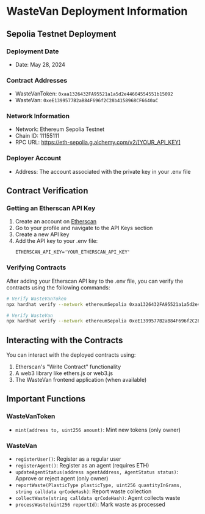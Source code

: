 # WasteVan Deployment Information

## Sepolia Testnet Deployment

### Deployment Date
- Date: May 28, 2024

### Contract Addresses
- WasteVanToken: `0xaa1326432FA95521a1a5d2e44604554551b15092`
- WasteVan: `0xeE1399577B2aB84F696f2C28b4158968CF6640aC`

### Network Information
- Network: Ethereum Sepolia Testnet
- Chain ID: 11155111
- RPC URL: https://eth-sepolia.g.alchemy.com/v2/[YOUR_API_KEY]

### Deployer Account
- Address: The account associated with the private key in your .env file

## Contract Verification

### Getting an Etherscan API Key
1. Create an account on [Etherscan](https://etherscan.io/)
2. Go to your profile and navigate to the API Keys section
3. Create a new API key
4. Add the API key to your .env file:
   ```
   ETHERSCAN_API_KEY='YOUR_ETHERSCAN_API_KEY'
   ```

### Verifying Contracts
After adding your Etherscan API key to the .env file, you can verify the contracts using the following commands:

```bash
# Verify WasteVanToken
npx hardhat verify --network ethereumSepolia 0xaa1326432FA95521a1a5d2e44604554551b15092

# Verify WasteVan
npx hardhat verify --network ethereumSepolia 0xeE1399577B2aB84F696f2C28b4158968CF6640aC 0xaa1326432FA95521a1a5d2e44604554551b15092
```

## Interacting with the Contracts
You can interact with the deployed contracts using:
1. Etherscan's "Write Contract" functionality
2. A web3 library like ethers.js or web3.js
3. The WasteVan frontend application (when available)

## Important Functions

### WasteVanToken
- `mint(address to, uint256 amount)`: Mint new tokens (only owner)

### WasteVan
- `registerUser()`: Register as a regular user
- `registerAgent()`: Register as an agent (requires ETH)
- `updateAgentStatus(address agentAddress, AgentStatus status)`: Approve or reject agent (only owner)
- `reportWaste(PlasticType plasticType, uint256 quantityInGrams, string calldata qrCodeHash)`: Report waste collection
- `collectWaste(string calldata qrCodeHash)`: Agent collects waste
- `processWaste(uint256 reportId)`: Mark waste as processed
